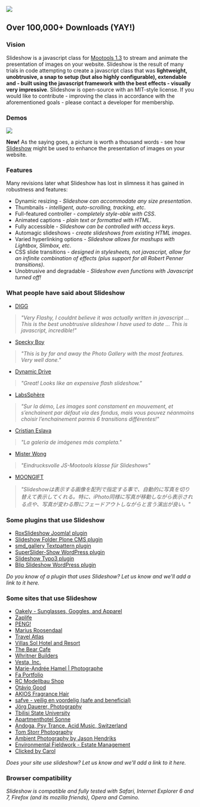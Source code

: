 [![](http://www.electricprism.com/aeron/slideshow/logo.gif)](http://code.google.com/p/slideshow)

## Over 100,000+ Downloads (YAY!) ##

### Vision ###

Slideshow is a javascript class for [Mootools 1.3](http://www.mootools.net/) to stream and animate the presentation of images on your website. Slideshow is the result of many trials in code attempting to create a javascript class that was **lightweight, unobtrusive, a snap to setup (but also highly configurable), extendable and - built using the javascript framework with the best effects - visually very impressive**. Slideshow is open-source with an MIT-style license. If you would like to contribute - improving the class in accordance with the aforementioned goals - please contact a developer for membership.

### Demos ###

[![](http://www.electricprism.com/aeron/slideshow/screenshot.jpg)](http://www.electricprism.com/aeron/slideshow)

**New!** As the saying goes, a picture is worth a thousand words - see how [Slideshow](http://www.electricprism.com/aeron/slideshow/) might be used to enhance the presentation of images on your website.

### Features ###

Many revisions later what Slideshow has lost in slimness it has gained in robustness and features:

  * Dynamic resizing - _Slideshow can accommodate any size presentation_.
  * Thumbnails - _intelligent, auto-scrolling, tracking, etc_.
  * Full-featured controller - _completely style-able with CSS_.
  * Animated captions - _plain text or formatted with HTML_.
  * Fully accessible - _Slideshow can be controlled with access keys_.
  * Automagic slideshows - _create slideshows from existing HTML images_.
  * Varied hyperlinking options - _Slideshow allows for mashups with Lightbox, Slimbox, etc_.
  * CSS slide transitions - _designed in stylesheets, not javascript, allow for an infinite combination of effects (plus support for all Robert Penner transitions)_.
  * Unobtrusive and degradable - _Slideshow even functions with Javascript turned off!_

### What people have said about Slideshow ###

  * [DIGG](http://digg.com/programming/iPhoto_Like_Super_Sleek_Javascript_Slideshow)
> _"Very Flashy, I couldnt believe it was actually written in javascript … This is the best unobtrusive slideshow I have used to date … This is javascript, incredible!"_
  * [Specky Boy](http://speckyboy.com/2008/04/09/41-of-the-best-mootools-ajax-example-downloads)
> _"This is by far and away the Photo Gallery with the most features. Very well done."_
  * [Dynamic Drive](http://www.dynamicdrive.com/forums/showthread.php?p=159584)
> _"Great! Looks like an expensive flash slideshow."_
  * [LabsSphère](http://labs.xoofoo.org/modules/planet/view.article.php/247)
> _"Sur la démo, Les images sont constament en mouvement, et s’enchainent par défaut via des fondus, mais vous pouvez néanmoins choisir l’enchainement parmis 6 transitions différentes!"_
  * [Cristian Eslava](http://ceslava.com/blog/los-mejores-41-ejemplos-del-uso-de-la-libreria-mootools-ajax/)
> _"La galería de imágenes más completa."_
  * [Mister Wong](http://www.mister-wong.de/users/1424379/)
> _"Eindrucksvolle JS-Mootools klasse für Slideshows"_
  * [MOONGIFT](http://www.moongift.jp/2007/09/slideshow/)
> _"Slideshowは表示する画像を配列で指定する事で、自動的に写真を切り替えて表示してくれる。特に、iPhoto同様に写真が移動しながら表示される点や、写真が変わる際にフェードアウトしながらと言う演出が良い。"_

### Some plugins that use Slideshow ###

  * [RoxSlideshow Joomla! plugin](http://extensions.joomla.org/component/option,com_mtree/task,viewlink/link_id,2078/Itemid,35/)
  * [Slideshow Folder Plone CMS plugin](http://plone.org/products/slideshowfolder)
  * [smd\_gallery Textpattern plugin](http://stefdawson.com/sw/plugins#smd_gallery)
  * [SuperSlider-Show WordPress plugin](http://wordpress.org/extend/plugins/superslider-show/)
  * [Slideshow Typo3 plugin](http://typo3.org/extensions/repository/view/synslide/current/)
  * [Blip Slideshow WordPress plugin](http://wordpress.org/extend/plugins/blip-slideshow/)

_Do you know of a plugin that uses Slideshow? Let us know and we'll add a link to it here._

### Some sites that use Slideshow ###

  * [Oakely - Sunglasses, Goggles, and Apparel](http://oakley.com/)
  * [Zaplife](http://www.zaplife.com)
  * [PENG!](http://www.pengmannheim.de/content/wir/alle/frank_rossi/index_ger.html)
  * [Marius Roosendaal](http://www.mariusroosendaal.com/)
  * [Travel Atlas](http://www.travelatlas.org/)
  * [Villas Sol Hotel and Resort](http://www.villassol.com/)
  * [The Bear Cafe](http://www.bearcafe.com/)
  * [Whritner Builders](http://whritnerbuilders.com/gallery.shtml)
  * [Vesta, Inc.](http://vesta.org/)
  * [Marie-Andrée Hamel | Photographe](http://www.ma-photo.net/)
  * [Fa Portfolio](http://www.fa-portfolio.com/gallery-dessins)
  * [RC Modellbau Shop](http://www.voltmaster.de)
  * [Otávio Good](http://otaviogood.com/)
  * [AKIOS Fragrance Hair](http://www.akios.net/style/semilongstyle/)
  * [safve - veilig en voordelig (safe and beneficial)](http://www.safve.nl/)
  * [Jörg Dauerer, Photography](http://www.dauerer.de/)
  * [Tbilisi State University](http://www.tsu.ge/ge/)
  * [Apartmenthotel Sonne](http://www.aparthotelsonne.de/de/index.html)
  * [Andoga, Psy Trance, Acid Music, Switzerland](http://www.andoga.ch/Slideset.html)
  * [Tom Storr Photography](http://www.tomstorr.com/)
  * [Ambient Photography by Jason Hendriks](http://www.PhotosByJason.com/)
  * [Environmental Fieldwork - Estate Management](http://www.environmental-fieldwork.co.uk/estate_management.htm)
  * [Clicked by Carol](http://clickedbycarol.com/)

_Does your site use slideshow? Let us know and we'll add a link to it here._

### Browser compatibility ###

_Slideshow is compatible and fully tested with Safari, Internet Explorer 6 and 7, Firefox (and its mozilla friends), Opera and Camino._